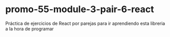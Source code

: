 # promo-55-module-3-pair-6-react
Práctica de ejercicios de React por parejas para ir aprendiendo esta libreria a la hora de programar
